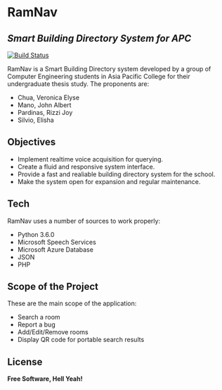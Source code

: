 # RamNav
## _Smart Building Directory System for APC_

[![Build Status](https://travis-ci.org/joemccann/dillinger.svg?branch=master)](https://github.com/epsilvio/RamNav)

RamNav is a Smart Building Directory system developed by a group of Computer Engineering students in Asia Pacific College for their undergraduate thesis study. The proponents are:
- Chua, Veronica Elyse
- Mano, John Albert
- Pardinas, Rizzi Joy
- Silvio, Elisha

## Objectives

- Implement realtime voice acquisition for querying.
- Create a fluid and responsive system interface.
- Provide a fast and realiable building directory system for the school.
- Make the system open for expansion and regular maintenance.


## Tech

RamNav uses a number of sources to work properly:

- Python 3.6.0
- Microsoft Speech Services
- Microsoft Azure Database
- JSON
- PHP

## Scope of the Project
These are the main scope of the application:

- Search a room
- Report a bug
- Add/Edit/Remove rooms
- Display QR code for portable search results

## License
**Free Software, Hell Yeah!**
